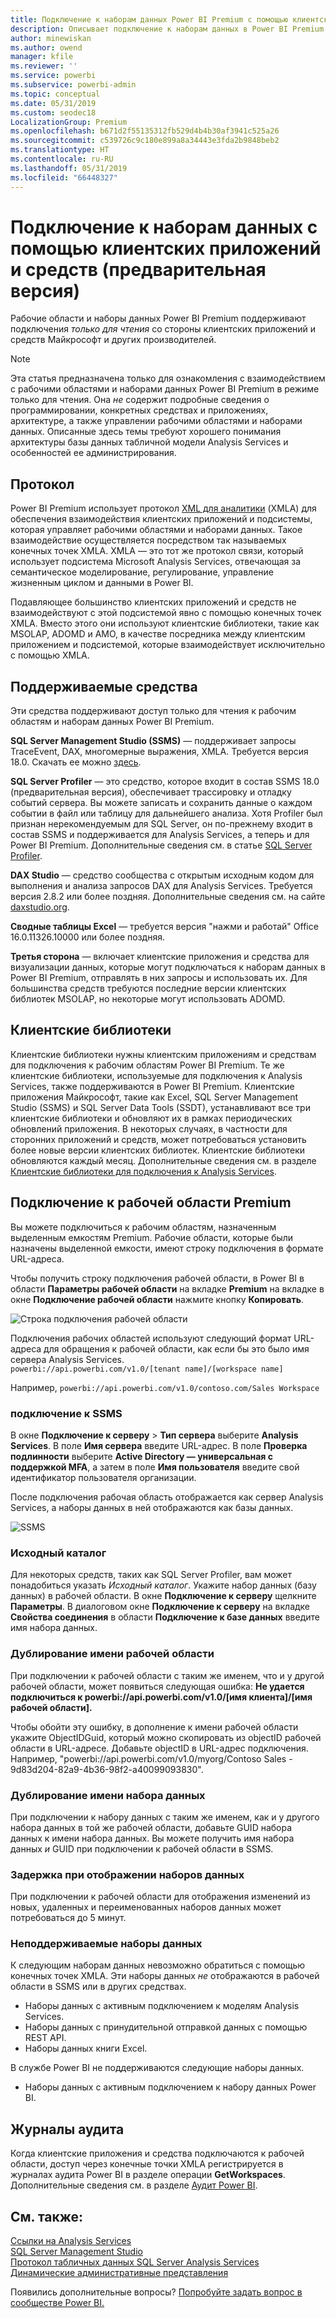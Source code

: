 ```yaml
---
title: Подключение к наборам данных Power BI Premium с помощью клиентских приложений и средств (предварительная версия)
description: Описывает подключение к наборам данных в Power BI Premium с помощью клиентских приложений и средств.
author: minewiskan
ms.author: owend
manager: kfile
ms.reviewer: ''
ms.service: powerbi
ms.subservice: powerbi-admin
ms.topic: conceptual
ms.date: 05/31/2019
ms.custom: seodec18
LocalizationGroup: Premium
ms.openlocfilehash: b671d2f55135312fb529d4b4b30af3941c525a26
ms.sourcegitcommit: c539726c9c180e899a8a34443e3fda2b9848beb2
ms.translationtype: HT
ms.contentlocale: ru-RU
ms.lasthandoff: 05/31/2019
ms.locfileid: "66448327"
---
```

# <a name="connect-to-datasets-with-client-applications-and-tools-preview"></a>Подключение к наборам данных с помощью клиентских приложений и средств (предварительная версия)

Рабочие области и наборы данных Power BI Premium поддерживают подключения *только для чтения* со стороны клиентских приложений и средств Майкрософт и других производителей. 

> [!NOTE]
> Эта статья предназначена только для ознакомления с взаимодействием с рабочими областями и наборами данных Power BI Premium в режиме только для чтения. Она *не* содержит подробные сведения о программировании, конкретных средствах и приложениях, архитектуре, а также управлении рабочими областями и наборами данных. Описанные здесь темы требуют хорошего понимания архитектуры базы данных табличной модели Analysis Services и особенностей ее администрирования.

## <a name="protocol"></a>Протокол

Power BI Premium использует протокол [XML для аналитики](https://docs.microsoft.com/bi-reference/xmla/xml-for-analysis-xmla-reference) (XMLA) для обеспечения взаимодействия клиентских приложений и подсистемы, которая управляет рабочими областями и наборами данных. Такое взаимодействие осуществляется посредством так называемых конечных точек XMLA. XMLA — это тот же протокол связи, который использует подсистема Microsoft Analysis Services, отвечающая за семантическое моделирование, регулирование, управление жизненным циклом и данными в Power BI. 

Подавляющее большинство клиентских приложений и средств не взаимодействуют с этой подсистемой явно с помощью конечных точек XMLA. Вместо этого они используют клиентские библиотеки, такие как MSOLAP, ADOMD и AMO, в качестве посредника между клиентским приложением и подсистемой, которые взаимодействует исключительно с помощью XMLA.


## <a name="supported-tools"></a>Поддерживаемые средства

Эти средства поддерживают доступ только для чтения к рабочим областям и наборам данных Power BI Premium.

**SQL Server Management Studio (SSMS)** — поддерживает запросы TraceEvent, DAX, многомерные выражения, XMLA. Требуется версия 18.0. Скачать ее можно [здесь](https://docs.microsoft.com/sql/ssms/download-sql-server-management-studio-ssms). 

**SQL Server Profiler** — это средство, которое входит в состав SSMS 18.0 (предварительная версия), обеспечивает трассировку и отладку событий сервера. Вы можете записать и сохранить данные о каждом событии в файл или таблицу для дальнейшего анализа. Хотя Profiler был признан нерекомендуемым для SQL Server, он по-прежнему входит в состав SSMS и поддерживается для Analysis Services, а теперь и для Power BI Premium. Дополнительные сведения см. в статье [SQL Server Profiler](https://docs.microsoft.com/sql/tools/sql-server-profiler/sql-server-profiler).

**DAX Studio** — средство сообщества с открытым исходным кодом для выполнения и анализа запросов DAX для Analysis Services. Требуется версия 2.8.2 или более поздняя. Дополнительные сведения см. на сайте [daxstudio.org](https://daxstudio.org/).

**Сводные таблицы Excel** — требуется версия "нажми и работай" Office 16.0.11326.10000 или более поздняя.

**Третья сторона** — включает клиентские приложения и средства для визуализации данных, которые могут подключаться к наборам данных в Power BI Premium, отправлять в них запросы и использовать их. Для большинства средств требуются последние версии клиентских библиотек MSOLAP, но некоторые могут использовать ADOMD.

## <a name="client-libraries"></a>Клиентские библиотеки

Клиентские библиотеки нужны клиентским приложениям и средствам для подключения к рабочим областям Power BI Premium. Те же клиентские библиотеки, используемые для подключения к Analysis Services, также поддерживаются в Power BI Premium. Клиентские приложения Майкрософт, такие как Excel, SQL Server Management Studio (SSMS) и SQL Server Data Tools (SSDT), устанавливают все три клиентские библиотеки и обновляют их в рамках периодических обновлений приложения. В некоторых случаях, в частности для сторонних приложений и средств, может потребоваться установить более новые версии клиентских библиотек. Клиентские библиотеки обновляются каждый месяц. Дополнительные сведения см. в разделе [Клиентские библиотеки для подключения к Analysis Services](https://docs.microsoft.com/azure/analysis-services/analysis-services-data-providers).

## <a name="connecting-to-a-premium-workspace"></a>Подключение к рабочей области Premium

Вы можете подключиться к рабочим областям, назначенным выделенным емкостям Premium. Рабочие области, которые были назначены выделенной емкости, имеют строку подключения в формате URL-адреса. 

Чтобы получить строку подключения рабочей области, в Power BI в области **Параметры рабочей области** на вкладке **Premium** на вкладке в окне **Подключение рабочей области** нажмите кнопку **Копировать**.

![Строка подключения рабочей области](media/service-premium-connect-tools/connect-tools-workspace-connection.png)

Подключения рабочих областей используют следующий формат URL-адреса для обращения к рабочей области, как если бы это было имя сервера Analysis Services.   
`powerbi://api.powerbi.com/v1.0/[tenant name]/[workspace name]` 

Например, `powerbi://api.powerbi.com/v1.0/contoso.com/Sales Workspace`

### <a name="to-connect-in-ssms"></a>подключение к SSMS

В окне **Подключение к серверу**  >  **Тип сервера** выберите **Analysis Services**. В поле **Имя сервера** введите URL-адрес. В поле **Проверка подлинности** выберите **Active Directory — универсальная с поддержкой MFA**, а затем в поле **Имя пользователя** введите свой идентификатор пользователя организации. 

После подключения рабочая область отображается как сервер Analysis Services, а наборы данных в ней отображаются как базы данных.  

![SSMS](media/service-premium-connect-tools/connect-tools-ssms.png)

### <a name="initial-catalog"></a>Исходный каталог

Для некоторых средств, таких как SQL Server Profiler, вам может понадобиться указать *Исходный каталог*. Укажите набор данных (базу данных) в рабочей области. В окне **Подключение к серверу** щелкните **Параметры**. В диалоговом окне **Подключение к серверу** на вкладке **Свойства соединения** в области **Подключение к базе данных** введите имя набора данных.

### <a name="duplicate-workspace-name"></a>Дублирование имени рабочей области

При подключении к рабочей области с таким же именем, что и у другой рабочей области, может появиться следующая ошибка: **Не удается подключиться к powerbi://api.powerbi.com/v1.0/[имя клиента]/[имя рабочей области].**

Чтобы обойти эту ошибку, в дополнение к имени рабочей области укажите ObjectIDGuid, который можно скопировать из objectID рабочей области в URL-адресе. Добавьте objectID в URL-адрес подключения. Например, "powerbi://api.powerbi.com/v1.0/myorg/Contoso Sales - 9d83d204-82a9-4b36-98f2-a40099093830".

### <a name="duplicate-dataset-name"></a>Дублирование имени набора данных

При подключении к набору данных с таким же именем, как и у другого набора данных в той же рабочей области, добавьте GUID набора данных к имени набора данных. Вы можете получить имя набора данных *и* GUID при подключении к рабочей области в SSMS. 

### <a name="delay-in-datasets-shown"></a>Задержка при отображении наборов данных

При подключении к рабочей области для отображения изменений из новых, удаленных и переименованных наборов данных может потребоваться до 5 минут. 

### <a name="unsupported-datasets"></a>Неподдерживаемые наборы данных

К следующим наборам данных невозможно обратиться с помощью конечных точек XMLA. Эти наборы данных *не* отображаются в рабочей области в SSMS или в других средствах. 

- Наборы данных с активным подключением к моделям Analysis Services. 
- Наборы данных с принудительной отправкой данных с помощью REST API.
- Наборы данных книги Excel. 

В службе Power BI не поддерживаются следующие наборы данных.   

- Наборы данных с активным подключением к набору данных Power BI.

## <a name="audit-logs"></a>Журналы аудита 

Когда клиентские приложения и средства подключаются к рабочей области, доступ через конечные точки XMLA регистрируется в журналах аудита Power BI в разделе операции **GetWorkspaces**. Дополнительные сведения см. в разделе [Аудит Power BI](service-admin-auditing.md).

## <a name="see-also"></a>См. также:

[Ссылки на Analysis Services](https://docs.microsoft.com/bi-reference/#pivot=home&panel=home-all)   
[SQL Server Management Studio](https://docs.microsoft.com/sql/ssms/sql-server-management-studio-ssms)   
[Протокол табличных данных SQL Server Analysis Services](https://docs.microsoft.com/openspecs/sql_server_protocols/ms-ssas-t/b98ed40e-c27a-4988-ab2d-c9c904fe13cf)   
[Динамические административные представления](https://docs.microsoft.com/sql/analysis-services/instances/use-dynamic-management-views-dmvs-to-monitor-analysis-services)   


Появились дополнительные вопросы? [Попробуйте задать вопрос в сообществе Power BI.](https://community.powerbi.com/)
